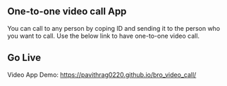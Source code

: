 ## One-to-one video call App

You can call to any person by coping ID and sending it to the person who you want to call.
Use the below link to have one-to-one video call.


## Go Live

Video App Demo: https://pavithrag0220.github.io/bro_video_call/
